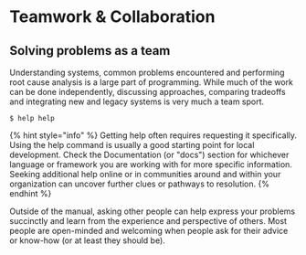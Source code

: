 # Teamwork & Collaboration

## Solving problems as a team

Understanding systems, common problems encountered and performing root cause analysis is a large part of programming. While much of the work can be done independently, discussing approaches, comparing tradeoffs and integrating new and legacy systems is very much a team sport.

```
$ help help
```

{% hint style="info" %}
Getting help often requires requesting it specifically. Using the help command is usually a good starting point for local development. Check the Documentation \(or "docs"\) section for whichever language or framework you are working with for more specific information. Seeking additional help online or in communities around and within your organization can uncover further clues or pathways to resolution.
{% endhint %}

Outside of the manual, asking other people can help express your problems succinctly and learn from the experience and perspective of others. Most people are open-minded and welcoming when people ask for their advice or know-how \(or at least they should be\).

